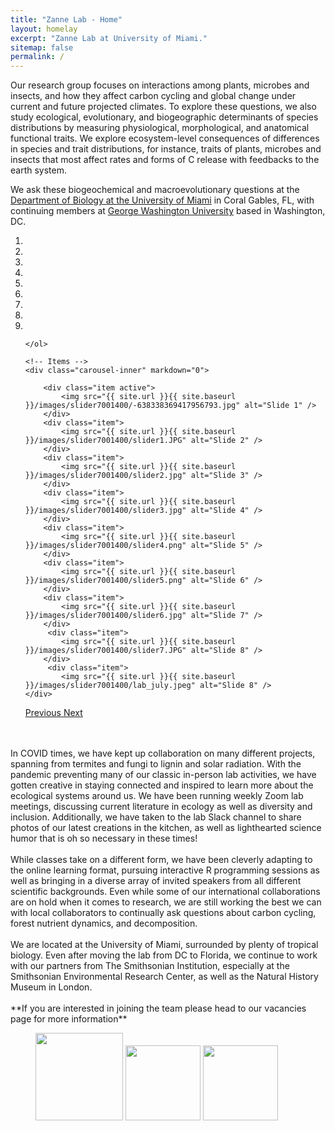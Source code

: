 ```yaml
---
title: "Zanne Lab - Home"
layout: homelay
excerpt: "Zanne Lab at University of Miami."
sitemap: false
permalink: /
---
```


Our research group focuses on interactions among plants, microbes and insects, and how they affect carbon cycling and global change under current and future projected climates. To explore these questions, we also study ecological, evolutionary, and biogeographic determinants of species distributions by measuring physiological, morphological, and anatomical functional traits. We explore ecosystem-level consequences of differences in species and trait distributions, for instance, traits of plants, microbes and insects that most affect rates and forms of C release with feedbacks to the earth system. 

We ask these biogeochemical and macroevolutionary questions at the [Department of Biology at the University of Miami](https://biology.as.miami.edu/) in Coral Gables, FL, with continuing members at [George Washington University](https://biology.columbian.gwu.edu/) based in Washington, DC.

<div markdown="0" id="carousel" class="carousel slide" data-ride="carousel" data-interval="5000" data-pause="hover" >
    <!-- Menu -->
    <ol class="carousel-indicators">
        <li data-target="#carousel" data-slide-to="0" class="active"></li>
        <li data-target="#carousel" data-slide-to="1"></li>
        <li data-target="#carousel" data-slide-to="2"></li>
        <li data-target="#carousel" data-slide-to="3"></li>
        <li data-target="#carousel" data-slide-to="4"></li>
        <li data-target="#carousel" data-slide-to="5"></li>
        <li data-target="#carousel" data-slide-to="6"></li>
        <li data-target="#carousel" data-slide-to="7"></li>
        <li data-target="#carousel" data-slide-to="8"></li>


    </ol>

    <!-- Items -->
    <div class="carousel-inner" markdown="0">

        <div class="item active">
            <img src="{{ site.url }}{{ site.baseurl }}/images/slider7001400/-638338369417956793.jpg" alt="Slide 1" />
        </div>
        <div class="item">
            <img src="{{ site.url }}{{ site.baseurl }}/images/slider7001400/slider1.JPG" alt="Slide 2" />
        </div>
        <div class="item">
            <img src="{{ site.url }}{{ site.baseurl }}/images/slider7001400/slider2.jpg" alt="Slide 3" />
        </div>
        <div class="item">
            <img src="{{ site.url }}{{ site.baseurl }}/images/slider7001400/slider3.jpg" alt="Slide 4" />
        </div>
        <div class="item">
            <img src="{{ site.url }}{{ site.baseurl }}/images/slider7001400/slider4.png" alt="Slide 5" />
        </div>
        <div class="item">
            <img src="{{ site.url }}{{ site.baseurl }}/images/slider7001400/slider5.png" alt="Slide 6" />
        </div>
        <div class="item">
            <img src="{{ site.url }}{{ site.baseurl }}/images/slider7001400/slider6.jpg" alt="Slide 7" />
        </div>       
         <div class="item">
            <img src="{{ site.url }}{{ site.baseurl }}/images/slider7001400/slider7.JPG" alt="Slide 8" />
        </div>
         <div class="item">
            <img src="{{ site.url }}{{ site.baseurl }}/images/slider7001400/lab_july.jpeg" alt="Slide 8" />
    </div>
  <a class="left carousel-control" href="#carousel" role="button" data-slide="prev">
    <span class="glyphicon glyphicon-chevron-left" aria-hidden="true"></span>
    <span class="sr-only">Previous</span>
  </a>
  <a class="right carousel-control" href="#carousel" role="button" data-slide="next">
    <span class="glyphicon glyphicon-chevron-right" aria-hidden="true"></span>
    <span class="sr-only">Next</span>
  </a>
</div>
<br />   
<br />
In COVID times, we have kept up collaboration on many different projects, spanning from termites and fungi to lignin and solar radiation. With the pandemic preventing many of our classic in-person lab activities, we have gotten creative in staying connected and inspired to learn more about the ecological systems around us. We have been running weekly Zoom lab meetings, discussing current literature in ecology as well as diversity and inclusion. Additionally, we have taken to the lab Slack channel to share photos of our latest creations in the kitchen, as well as lighthearted science humor that is oh so necessary in these times! 
<br />
<br />
While classes take on a different form, we have been cleverly adapting to the online learning format, pursuing interactive R programming sessions as well as bringing in a diverse array of invited speakers from all different scientific backgrounds. Even while some of our international collaborations are on hold when it comes to research, we are still working the best we can with local collaborators to continually ask questions about carbon cycling, forest nutrient dynamics, and decomposition.
<br />
<br />
We are located at the University of Miami, surrounded by plenty of tropical biology. Even after moving the lab from DC to Florida, we continue to work with our partners from The Smithsonian Institution, especially at the Smithsonian Environmental Research Center, as well as the Natural History Museum in London.
<br />  
<br />
**If you are interested in joining the team please head to our vacancies page for more information**

<figure class="fourth">
  <img src="{{ site.url }}{{ site.baseurl }}/images/logopic/um logo.jpeg" style="width: 140px">
  <img src="{{ site.url }}{{ site.baseurl }}/images/logopic/nsf.png" style="width: 120px">
  <img src="{{ site.url }}{{ site.baseurl }}/images/logopic/GWUlogo.png" style="width: 120px">

</figure>
